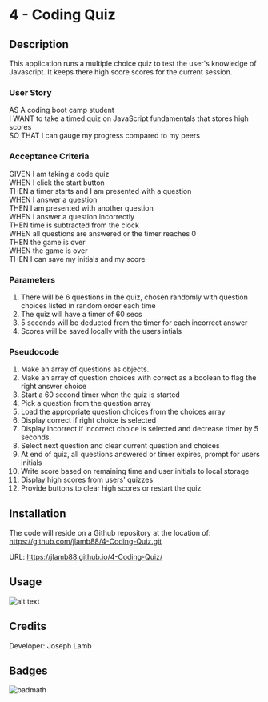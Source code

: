 # 4 - Coding Quiz

## Description
This application runs a multiple choice quiz to test the user's knowledge of Javascript. It keeps there high score scores for the current session.
### User Story
AS A coding boot camp student</br>
I WANT to take a timed quiz on JavaScript fundamentals that stores high scores</br>
SO THAT I can gauge my progress compared to my peers</br>

### Acceptance Criteria
GIVEN I am taking a code quiz</br>
WHEN I click the start button</br>
THEN a timer starts and I am presented with a question</br>
WHEN I answer a question</br>
THEN I am presented with another question</br>
WHEN I answer a question incorrectly</br>
THEN time is subtracted from the clock</br>
WHEN all questions are answered or the timer reaches 0</br>
THEN the game is over</br>
WHEN the game is over</br>
THEN I can save my initials and my score</br>

### Parameters
1) There will be 6 questions in the quiz, chosen randomly with question choices listed in random order each time</br>
2) The quiz will have a timer of 60 secs</br>
3) 5 seconds will be deducted from the timer for each incorrect answer</br>
4) Scores will be saved locally with the users intials</br>

### Pseudocode
1) Make an array of questions as objects.
2) Make an array of question choices with correct as a boolean to flag the right answer choice
3) Start a 60 second timer when the quiz is started
4) Pick a question from the question array
5) Load the appropriate question choices from the choices array
6) Display correct if right choice is selected
7) Display incorrect if incorrect choice is selected and decrease timer by 5 seconds.
9) Select next question and clear current question and choices
10) At end of quiz, all questions answered or timer expires, prompt for users initials
11) Write score based on remaining time and user initials to local storage
12) Display high scores from users' quizzes
13) Provide buttons to clear high scores or restart the quiz


## Installation

The code will reside on a Github repository at the location of: 
https://github.com/jlamb88/4-Coding-Quiz.git

URL: https://jlamb88.github.io/4-Coding-Quiz/

## Usage


![alt text](Assets/images/screenshot.png) 

## Credits
Developer: Joseph Lamb

## Badges

![badmath](https://img.shields.io/github/languages/top/lernantino/badmath)

